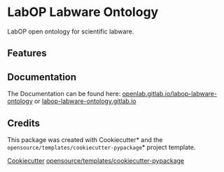 # LabOP Labware Ontology

LabOP open ontology for scientific labware.

## Features


## Documentation

The Documentation can be found here: [openlab.gitlab.io/labop-labware-ontology](openlab.gitlab.io/labop-labware-ontology) or [labop-labware-ontology.gitlab.io](labop_labware_ontology.gitlab.io/)


## Credits

This package was created with Cookiecutter* and the `opensource/templates/cookiecutter-pypackage`* project template.

[Cookiecutter](https://github.com/audreyr/cookiecutter )
[opensource/templates/cookiecutter-pypackage](https://gitlab.com/opensourcelab/software-dev/cookiecutter-pypackage) 
